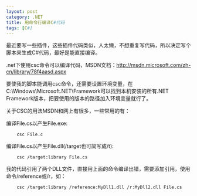 ```yaml
---
layout: post
category: .NET
title: 用命令行编译C#代码
tags: [C#]
---
```


最近要写一些插件，这些插件代码类似，人太懒，不想重复写代码，所以决定写个脚本来生成C#代码，最好是能直接编译。

.net下使用csc命令可以编译代码，MSDN文档：http://msdn.microsoft.com/zh-cn/library/78f4aasd.aspx

<!--more-->

要使我的脚本能调用csc命令，还需要设置环境变量，在C:\Windows\Microsoft.NET\Framework可以找到本机安装的所有.NET Framework版本，把要使用的版本的路径加入环境变量就行了。

关于CSC的用法MSDN和网上有很多，一些常用的有：

编译File.cs以产生File.exe:

```
	csc File.c  
```

编译File.cs以产生File.dll(/target也可简写成/t):

```
	csc /target:library File.cs  
```

我的代码引用了两个DLL文件，直接用上面的命令编译出错，需要添加引用，使用命令/reference或/r，如：

```
	csc /target:library /reference:MyDll1.dll /r:MyDll2.dll File.cs  
```